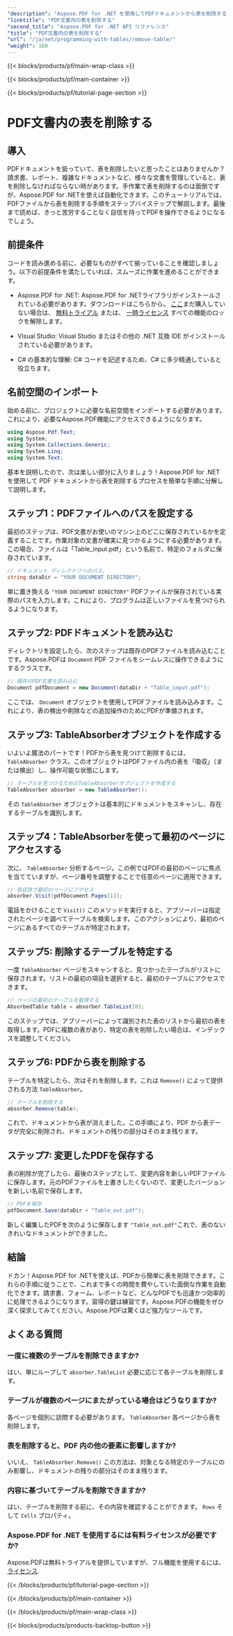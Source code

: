 ```yaml
---
"description": "Aspose.PDF for .NET を使用してPDFドキュメントから表を削除する方法をステップバイステップで解説します。この簡単なチュートリアルでPDF操作を簡素化しましょう。"
"linktitle": "PDF文書内の表を削除する"
"second_title": "Aspose.PDF for .NET API リファレンス"
"title": "PDF文書内の表を削除する"
"url": "/ja/net/programming-with-tables/remove-table/"
"weight": 160
---
```


{{< blocks/products/pf/main-wrap-class >}}

{{< blocks/products/pf/main-container >}}

{{< blocks/products/pf/tutorial-page-section >}}

# PDF文書内の表を削除する

## 導入

PDFドキュメントを扱っていて、表を削除したいと思ったことはありませんか？請求書、レポート、複雑なドキュメントなど、様々な文書を管理していると、表を削除しなければならない時があります。手作業で表を削除するのは面倒ですが、Aspose.PDF for .NETを使えば自動化できます。このチュートリアルでは、PDFファイルから表を削除する手順をステップバイステップで解説します。最後まで読めば、きっと苦労することなく自信を持ってPDFを操作できるようになるでしょう。

## 前提条件

コードを読み進める前に、必要なものがすべて揃っていることを確認しましょう。以下の前提条件を満たしていれば、スムーズに作業を進めることができます。

- Aspose.PDF for .NET: Aspose.PDF for .NETライブラリがインストールされている必要があります。ダウンロードはこちらから。 [ここ](https://releases.aspose.com/pdf/net/)まだ購入していない場合は、 [無料トライアル](https://releases.aspose.com/) または、 [一時ライセンス](https://purchase.aspose.com/temporary-license/) すべての機能のロックを解除します。
  
- Visual Studio: Visual Studio またはその他の .NET 互換 IDE がインストールされている必要があります。
  
- C# の基本的な理解: C# コードを記述するため、C# に多少精通していると役立ちます。

## 名前空間のインポート

始める前に、プロジェクトに必要な名前空間をインポートする必要があります。これにより、必要なAspose.PDF機能にアクセスできるようになります。

```csharp
using Aspose.Pdf.Text;
using System;
using System.Collections.Generic;
using System.Linq;
using System.Text;
```

基本を説明したので、次は楽しい部分に入りましょう！Aspose.PDF for .NET を使用して PDF ドキュメントから表を削除するプロセスを簡単な手順に分解して説明します。

## ステップ1：PDFファイルへのパスを設定する

最初のステップは、PDF文書がお使いのマシン上のどこに保存されているかを定義することです。作業対象の文書が確実に見つかるようにする必要があります。この場合、ファイルは「Table_input.pdf」という名前で、特定のフォルダに保存されています。

```csharp
// ドキュメント ディレクトリへのパス。
string dataDir = "YOUR DOCUMENT DIRECTORY";
```

単に置き換える `"YOUR DOCUMENT DIRECTORY"` PDFファイルが保存されている実際のパスを入力します。これにより、プログラムは正しいファイルを見つけられるようになります。

## ステップ2: PDFドキュメントを読み込む

ディレクトリを設定したら、次のステップは既存のPDFファイルを読み込むことです。Aspose.PDFは `Document` PDF ファイルをシームレスに操作できるようにするクラスです。

```csharp
// 既存のPDF文書を読み込む
Document pdfDocument = new Document(dataDir + "Table_input.pdf");
```

ここでは、 `Document` オブジェクトを使用してPDFファイルを読み込みます。これにより、表の検出や削除などの追加操作のためにPDFが準備されます。

## ステップ3: TableAbsorberオブジェクトを作成する

いよいよ魔法のパートです！PDFから表を見つけて削除するには、 `TableAbsorber` クラス。このオブジェクトはPDFファイル内の表を「吸収」（または検出）し、操作可能な状態にします。

```csharp
// テーブルを見つけるためのTableAbsorberオブジェクトを作成する
TableAbsorber absorber = new TableAbsorber();
```

その `TableAbsorber` オブジェクトは基本的にドキュメントをスキャンし、存在するテーブルを識別します。

## ステップ4：TableAbsorberを使って最初のページにアクセスする

次に、 `TableAbsorber` 分析するページ。この例ではPDFの最初のページに焦点を当てていますが、ページ番号を調整することで任意のページに適用できます。

```csharp
// 吸収体で最初のページにアクセス
absorber.Visit(pdfDocument.Pages[1]);
```

電話をかけることで `Visit()` このメソッドを実行すると、アブソーバーは指定されたページを調べてテーブルを検索します。このアクションにより、最初のページにあるすべてのテーブルが特定されます。

## ステップ5: 削除するテーブルを特定する

一度 `TableAbsorber` ページをスキャンすると、見つかったテーブルがリストに保存されます。リストの最初の項目を選択すると、最初のテーブルにアクセスできます。

```csharp
// ページの最初のテーブルを取得する
AbsorbedTable table = absorber.TableList[0];
```

このステップでは、アブソーバーによって識別された表のリストから最初の表を取得します。PDFに複数の表があり、特定の表を削除したい場合は、インデックスを調整してください。

## ステップ6: PDFから表を削除する

テーブルを特定したら、次はそれを削除します。これは `Remove()` によって提供される方法 `TableAbsorber`。

```csharp
// テーブルを削除する
absorber.Remove(table);
```

これで、ドキュメントから表が消えました。この手順により、PDF から表データが完全に削除され、ドキュメントの残りの部分はそのまま残ります。

## ステップ7: 変更したPDFを保存する

表の削除が完了したら、最後のステップとして、変更内容を新しいPDFファイルに保存します。元のPDFファイルを上書きしたくないので、変更したバージョンを新しい名前で保存します。

```csharp
// PDFを保存
pdfDocument.Save(dataDir + "Table_out.pdf");
```

新しく編集したPDFを次のように保存します `"Table_out.pdf"`これで、表のないきれいなドキュメントができました。

## 結論

ドカン！Aspose.PDF for .NETを使えば、PDFから簡単に表を削除できます。これらの手順に従うことで、これまで多くの時間を費やしていた面倒な作業を自動化できます。請求書、フォーム、レポートなど、どんなPDFでも迅速かつ効率的に処理できるようになります。習得の鍵は練習です。Aspose.PDFの機能をぜひ深く探求してみてください。Aspose.PDFは驚くほど強力なツールです。

## よくある質問

### 一度に複数のテーブルを削除できますか?  
はい、単にループして `absorber.TableList` 必要に応じて各テーブルを削除します。

### テーブルが複数のページにまたがっている場合はどうなりますか?  
各ページを個別に訪問する必要があります。 `TableAbsorber` 各ページから表を削除します。

### 表を削除すると、PDF 内の他の要素に影響しますか?  
いいえ、 `TableAbsorber.Remove()` この方法は、対象となる特定のテーブルにのみ影響し、ドキュメントの残りの部分はそのまま残ります。

### 内容に基づいてテーブルを削除できますか?  
はい、テーブルを削除する前に、その内容を確認することができます。 `Rows` そして `Cells` プロパティ。

### Aspose.PDF for .NET を使用するには有料ライセンスが必要ですか?  
Aspose.PDFは無料トライアルを提供していますが、フル機能を使用するには、 [ライセンス](https://purchase。aspose.com/buy).

{{< /blocks/products/pf/tutorial-page-section >}}

{{< /blocks/products/pf/main-container >}}

{{< /blocks/products/pf/main-wrap-class >}}

{{< blocks/products/products-backtop-button >}}